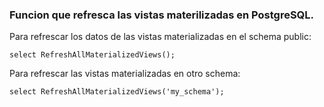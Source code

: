 <h3>Funcion que refresca las vistas materilizadas en PostgreSQL.</h3>

Para refrescar los datos de las vistas materializadas en el schema public:

<code>select RefreshAllMaterializedViews();</code>


Para refrescar las vistas materializadas en otro schema:

<code>select RefreshAllMaterializedViews('my_schema');</code>
